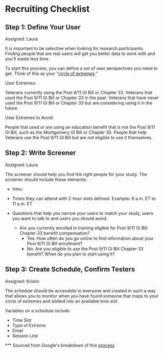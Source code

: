 # Recruiting Checklist

## Step 1: Define Your User
Assigned: Laura

It is important to be selective when looking for research participants. Finding people that are real users will get you better data to work with and you'll waste less time.

To start this process, you can define a set of user perspectives you need to get. Think of this as your "[circle of extremes](http://www.designkit.org/methods/45)." 

User Extremes:

Veterans currently using the Post 9/11 GI Bill or Chapter 33. 
Veterans that used the Post 9/11 GI Bill or Chapter 33 in the past. 
Veterans that have never used the Post 9/11 GI Bill or Chapter 33 but are considering using it in the future. 

User Extremes to Avoid: 

People that used or are using an education benefit that is not the Post 9/11 GI Bill, such as the Montgomery GI Bill or Chapter 30. 
People that help Veterans use the Post 9/11 GI Bill but are not eligible to use it themselves. 

## Step 2: Write Screener 
Assigned: Laura

The screener should help you find the right people for your study. The screener should include these elements:

- Intro:

- Times they can attend with 2-hour slots defined. Example: 9 a.m. ET to 11 a.m. ET

- Questions that help you narrow your users to match your study, users you want to talk to and users you should avoid.
   - Are you currently enrolled in training eligible for Post 9/11 GI Bill Chapter 33 benefit compensation?
      - Yes: How often do you go online to find information about your Post 9/11 GI Bill enrollment?
      - No: Are you eligible to use the Post 9/11 GI Bill Chapter 33 benefit? When do you plan to start using it?


## Step 3: Create Schedule, Confirm Testers
Assigned: Kristin

The schedule should be accessbile to everyone and created in such a way that allows you to monitor when you have found someone that maps to your circle of extremes and slotted into an available time slot. 

Variables on a schedule include:

- Time Slot
- Type of Extreme
- Email
- Session Link


*** Sourced from Google's breakdown of this [process](https://library.gv.com/how-to-find-great-participants-for-your-user-study-da20f98dad9e)
